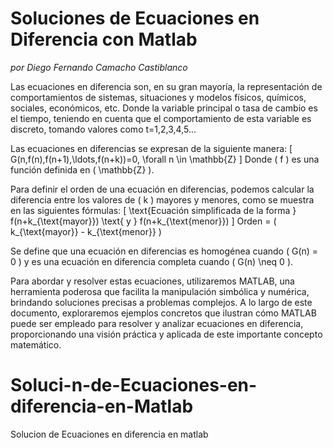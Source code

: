 # Soluciones de Ecuaciones en Diferencia con Matlab
*por Diego Fernando Camacho Castiblanco*

Las ecuaciones en diferencia son, en su gran mayoría, la representación de comportamientos de sistemas, situaciones y modelos físicos, químicos, sociales, económicos, etc. Donde la variable principal o tasa de cambio es el tiempo, teniendo en cuenta que el comportamiento de esta variable es discreto, tomando valores como t=1,2,3,4,5...

Las ecuaciones en diferencias se expresan de la siguiente manera:
\[ G(n,f(n),f(n+1),\ldots,f(n+k))=0, \forall n \in \mathbb{Z} \]
Donde \( f \) es una función definida en \( \mathbb{Z} \).

Para definir el orden de una ecuación en diferencias, podemos calcular la diferencia entre los valores de \( k \) mayores y menores, como se muestra en las siguientes fórmulas:
\[ \text{Ecuación simplificada de la forma } f(n+k_{\text{mayor}}) \text{ y } f(n+k_{\text{menor}}) \]
Orden = \( k_{\text{mayor}} - k_{\text{menor}} \)

Se define que una ecuación en diferencias es homogénea cuando \( G(n) = 0 \) y es una ecuación en diferencia completa cuando \( G(n) \neq 0 \).

Para abordar y resolver estas ecuaciones, utilizaremos MATLAB, una herramienta poderosa que facilita la manipulación simbólica y numérica, brindando soluciones precisas a problemas complejos. A lo largo de este documento, exploraremos ejemplos concretos que ilustran cómo MATLAB puede ser empleado para resolver y analizar ecuaciones en diferencia, proporcionando una visión práctica y aplicada de este importante concepto matemático.


# Soluci-n-de-Ecuaciones-en-diferencia-en-Matlab
Solucion de Ecuaciones en diferencia en matlab
